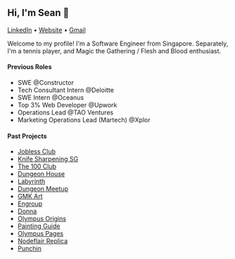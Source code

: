 ## Hi, I'm Sean 👋
<p>
  <a href="https://www.linkedin.com/in/seantanyurong/">LinkedIn</a> •
  <a href="https://seantanyurong.com/">Website</a> •
  <a href="mailto:seantanyurong@gmail.com">Gmail</a>
</p>

Welcome to my profile! I'm a Software Engineer from Singapore. Separately, I'm a tennis player, and Magic the Gathering / Flesh and Blood enthusiast.

#### Previous Roles
- SWE @Constructor
- Tech Consultant Intern @Deloitte
- SWE Intern @Oceanus
- Top 3% Web Developer @Upwork
- Operations Lead @TAO Ventures
- Marketing Operations Lead (Martech) @Xplor

#### Past Projects
- [Jobless Club](https://www.jobless.club/)
- [Knife Sharpening SG](https://www.knifesharpening.sg/)
- [The 100 Club](https://the100club.io/)
- [Dungeon House](https://dungeon-house.netlify.app/)
- [Labyrinth](https://joinlabyrinth.vercel.app/)
- [Dungeon Meetup](https://dungeon-meetup.vercel.app/)
- [GMK Art](https://oo-gmkart.netlify.app/)
- [Engroup](https://www.engroup.sg/)
- [Donna](https://www.meetyourdonna.com/)
- [Olympus Origins](https://olympusorigins.netlify.app/)
- [Painting Guide](https://olympuspages-kolectiv.netlify.app/)
- [Olympus Pages](https://olympuspages.netlify.app/)
- [Nodeflair Replica](https://seantanyurong-nodeflair-assignment.vercel.app/)
- [Punchin](https://punchinkeys.netlify.app/)
